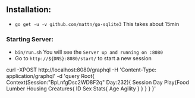 ## Installation:
- `go get -u -v github.com/mattn/go-sqlite3` This takes about 15min

### Starting Server:
- `bin/run.sh` You will see the `Server up and running on :8080`
- Go to `http://${DNS}:8080/start/` to start a new session


curl -XPOST http://localhost:8080/graphql -H 'Content-Type: application/graphql' -d 'query Root{ Context(Session:"BpLnfgDsc2WD8F2q" Day:232){ Session Day Play{Food Lumber Housing Creatures{ ID Sex Stats{ Age Agility } } } } }'
